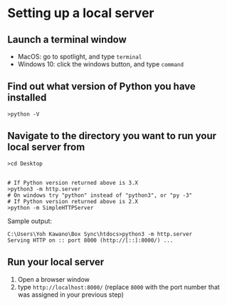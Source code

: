 # Setting up a local server

## Launch a terminal window
  - MacOS: go to spotlight, and type `terminal`
  - Windows 10: click the windows button, and type `command`
## Find out what version of Python you have installed
  ```shell
  >python -V
  ```
## Navigate to the directory you want to run your local server from
```shell
>cd Desktop
```
## 
```shell
# If Python version returned above is 3.X
>python3 -m http.server
# On windows try "python" instead of "python3", or "py -3"
# If Python version returned above is 2.X
>python -m SimpleHTTPServer
```

Sample output:
```shell
C:\Users\Yoh Kawano\Box Sync\htdocs>python3 -m http.server
Serving HTTP on :: port 8000 (http://[::]:8000/) ...
```

## Run your local server
1. Open a browser window
1. type `http://localhost:8000/` (replace `8000` with the port number that was assigned in your previous step)
